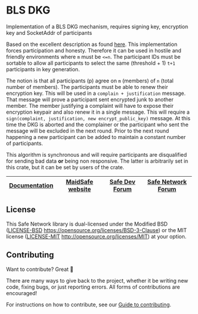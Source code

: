 # BLS DKG

Implementation of a BLS DKG mechanism, requires signing key, encryption key and SocketAddr of participants

Based on the excellent description as found [here](https://github.com/dashpay/dips/blob/master/dip-0006/bls_m-of-n_threshold_scheme_and_dkg.md#distributed-key-generation-dkg-protocol). This implementation forces participation and honesty. Therefore it can be used in hostile and friendly environments where `m` must be `<=n`. The participant IDs must be sortable to allow all participants to select the same (threshold + 1) `t+1` participants in key generation.

The notion is that all participants (p) agree on `m` (members) of `n` (total number of members). The participants must be able to renew their encryption key. This will be used in a `complain + justification` message. That message will prove a participant sent encrypted junk to another member. The member justifying a complaint will have to expose their encryption keypair and also renew it in a single message. This will require a `sign(complaint, justification, new encrypt_public_key)` message. At this time the DKG is aborted and the complainer or the participant who sent the message will be excluded in the next round. Prior to the next round happening a new participant can be added to maintain a constant number of participants.

This algorithm is synchronous and will require participants are disqualified for sending bad data **or** being non responsive. The latter is arbitrarily set in this crate, but it can be set by users of the crate.

| [Documentation](https://maidsafe.github.io/bls_dkg/) | [MaidSafe website](https://maidsafe.net) | [Safe Dev Forum](https://forum.safedev.org) | [Safe Network Forum](https://safenetforum.org) |
|:----------------------------------------:|:----------------------------------------:|:-------------------------------------------:|:----------------------------------------------:|

## License

This Safe Network library is dual-licensed under the Modified BSD ([LICENSE-BSD](LICENSE-BSD) https://opensource.org/licenses/BSD-3-Clause) or the MIT license ([LICENSE-MIT](LICENSE-MIT) http://opensource.org/licenses/MIT) at your option.

## Contributing

Want to contribute? Great :tada:

There are many ways to give back to the project, whether it be writing new code, fixing bugs, or just reporting errors. All forms of contributions are encouraged!

For instructions on how to contribute, see our [Guide to contributing](https://github.com/maidsafe/QA/blob/master/CONTRIBUTING.md).
